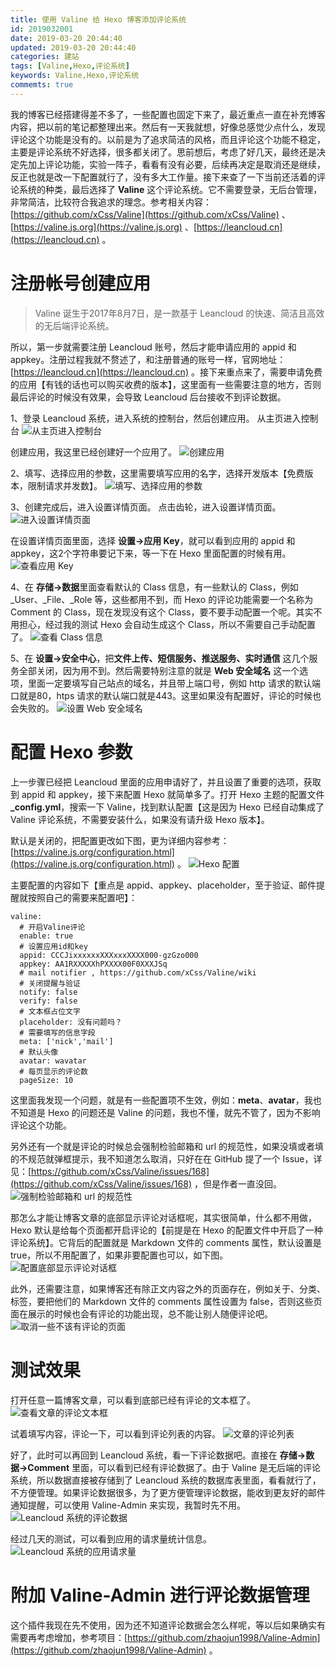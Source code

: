 ```yaml
---
title: 使用 Valine 给 Hexo 博客添加评论系统
id: 2019032001
date: 2019-03-20 20:44:40
updated: 2019-03-20 20:44:40
categories: 建站
tags: [Valine,Hexo,评论系统]
keywords: Valine,Hexo,评论系统
commemts: true
---
```



我的博客已经搭建得差不多了，一些配置也固定下来了，最近重点一直在补充博客内容，把以前的笔记都整理出来。然后有一天我就想，好像总感觉少点什么，发现评论这个功能是没有的。以前是为了追求简洁的风格，而且评论这个功能不稳定，主要是评论系统不好选择，很多都关闭了。思前想后，考虑了好几天，最终还是决定先加上评论功能，实验一阵子，看看有没有必要，后续再决定是取消还是继续，反正也就是改一下配置就行了，没有多大工作量。接下来查了一下当前还活着的评论系统的种类，最后选择了 **Valine** 这个评论系统。它不需要登录，无后台管理，非常简洁，比较符合我追求的理念。参考相关内容：[https://github.com/xCss/Valine](https://github.com/xCss/Valine) 、[https://valine.js.org](https://valine.js.org) 、[https://leancloud.cn](https://leancloud.cn) 。


<!-- more -->


# 注册帐号创建应用


>Valine 诞生于2017年8月7日，是一款基于 Leancloud 的快速、简洁且高效的无后端评论系统。

所以，第一步就需要注册 Leancloud 账号，然后才能申请应用的 appid 和 appkey。注册过程我就不赘述了，和注册普通的账号一样，官网地址：[https://leancloud.cn](https://leancloud.cn) 。接下来重点来了，需要申请免费的应用【有钱的话也可以购买收费的版本】，这里面有一些需要注意的地方，否则最后评论的时候没有效果，会导致 Leancloud 后台接收不到评论数据。

1、登录 Leancloud 系统，进入系统的控制台，然后创建应用。
从主页进入控制台
![从主页进入控制台](https://ws1.sinaimg.cn/large/b7f2e3a3gy1g1d797qim2j21hc0rvq6j.jpg "从主页进入控制台")

创建应用，我这里已经创建好一个应用了。
![创建应用](https://ws1.sinaimg.cn/large/b7f2e3a3gy1g1d79ng997j21hc0q974s.jpg "创建应用")

2、填写、选择应用的参数，这里需要填写应用的名字，选择开发版本【免费版本，限制请求并发数】。
![填写、选择应用的参数](https://ws1.sinaimg.cn/large/b7f2e3a3gy1g1d79uhbrqj21hc0q9q4e.jpg "填写、选择应用的参数")

3、创建完成后，进入设置详情页面。
点击齿轮，进入设置详情页面。
![进入设置详情页面](https://ws1.sinaimg.cn/large/b7f2e3a3gy1g1d79z1cf8j21hc0q9mxq.jpg "进入设置详情页面")

在设置详情页面里面，选择 **设置->应用 Key**，就可以看到应用的 appid 和 appkey，这2个字符串要记下来，等一下在 Hexo 里面配置的时候有用。
![查看应用 Key](https://ws1.sinaimg.cn/large/b7f2e3a3gy1g1d7a30cpmj21hc0q9jt5.jpg "查看应用 Key")

4、在 **存储->数据**里面查看默认的 Class 信息，有一些默认的 Class，例如 \_User、\_File、\_Role 等，这些都用不到，而 Hexo 的评论功能需要一个名称为 Comment 的 Class，现在发现没有这个 Class，要不要手动配置一个呢。其实不用担心，经过我的测试 Hexo 会自动生成这个 Class，所以不需要自己手动配置了。
![查看 Class 信息](https://ws1.sinaimg.cn/large/b7f2e3a3gy1g1d7agpw2ij21hc0q9gnc.jpg "查看 Class 信息")

5、在 **设置->安全中心**，把**文件上传、短信服务、推送服务、实时通信** 这几个服务全部关闭，因为用不到。然后需要特别注意的就是 **Web 安全域名** 这一个选项，里面一定要填写自己站点的域名，并且带上端口号，例如 http 请求的默认端口就是80，htps 请求的默认端口就是443。这里如果没有配置好，评论的时候也会失败的。
![设置 Web 安全域名](https://ws1.sinaimg.cn/large/b7f2e3a3gy1g1d7amoctcj21hc0rv76n.jpg "设置 Web 安全域名")


# 配置 Hexo 参数


上一步骤已经把 Leancloud 里面的应用申请好了，并且设置了重要的选项，获取到 appid 和 appkey，接下来配置 Hexo 就简单多了。打开 Hexo 主题的配置文件 **\_config.yml**，搜索一下 Valine，找到默认配置【这是因为 Hexo 已经自动集成了 Valine 评论系统，不需要安装什么，如果没有请升级 Hexo 版本】。

默认是关闭的，把配置更改如下图，更为详细内容参考：[https://valine.js.org/configuration.html](https://valine.js.org/configuration.html) 。
![Hexo 配置](https://ws1.sinaimg.cn/large/b7f2e3a3gy1g1d7at81uyj20ku0b0dgq.jpg "Hexo 配置")

主要配置的内容如下【重点是 appid、appkey、placeholder，至于验证、邮件提醒就按照自己的需要来配置吧】：

```
valine:
  # 开启Valine评论
  enable: true
  # 设置应用id和key
  appid: CCCJixxxxxxXXXxxxXXXX000-gzGzo000
  appkey: AA1RXXXXXhPXXXX00F0XXXJSq
  # mail notifier , https://github.com/xCss/Valine/wiki
  # 关闭提醒与验证
  notify: false
  verify: false
  # 文本框占位文字
  placeholder: 没有问题吗？
  # 需要填写的信息字段
  meta: ['nick','mail']
  # 默认头像
  avatar: wavatar
  # 每页显示的评论数
  pageSize: 10

```

这里面我发现一个问题，就是有一些配置项不生效，例如：**meta**、**avatar**，我也不知道是 Hexo 的问题还是 Valine 的问题，我也不懂，就先不管了，因为不影响评论这个功能。

另外还有一个就是评论的时候总会强制检验邮箱和 url 的规范性，如果没填或者填的不规范就弹框提示，我不知道怎么取消，只好在在 GitHub 提了一个 Issue，详见：[https://github.com/xCss/Valine/issues/168](https://github.com/xCss/Valine/issues/168) ，但是作者一直没回。
![强制检验邮箱和 url 的规范性](https://ws1.sinaimg.cn/large/b7f2e3a3gy1g1d7da6215j20u30fsdgb.jpg "强制检验邮箱和 url 的规范性")

那怎么才能让博客文章的底部显示评论对话框呢，其实很简单，什么都不用做，Hexo 默认是给每个页面都开启评论的【前提是在 Hexo 的配置文件中开启了一种评论系统】。它背后的配置就是 Markdown 文件的 comments 属性，默认设置是 true，所以不用配置了，如果非要配置也可以，如下图。
![配置底部显示评论对话框](https://ws1.sinaimg.cn/large/b7f2e3a3gy1g1d7dge614j20e408c0sy.jpg "配置底部显示评论对话框")

此外，还需要注意，如果博客还有除正文内容之外的页面存在，例如关于、分类、标签，要把他们的 Markdown 文件的 comments 属性设置为 false，否则这些页面在展示的时候也会有评论的功能出现，总不能让别人随便评论吧。
![取消一些不该有评论的页面](https://ws1.sinaimg.cn/large/b7f2e3a3gy1g1d7djunr3j20no03iq2r.jpg "取消一些不该有评论的页面")


# 测试效果


打开任意一篇博客文章，可以看到底部已经有评论的文本框了。
![查看文章的评论文本框](https://ws1.sinaimg.cn/large/b7f2e3a3gy1g1d7e6uw4mj20uk0o2q3s.jpg "查看文章的评论文本框")

试着填写内容，评论一下，可以看到评论列表的内容。
![文章的评论列表](https://ws1.sinaimg.cn/large/b7f2e3a3gy1g1d7e3f5njj20ta0q3750.jpg "文章的评论列表")

好了，此时可以再回到 Leancloud 系统，看一下评论数据吧。直接在 **存储->数据->Comment** 里面，可以看到已经有评论数据了。由于 Valine 是无后端的评论系统，所以数据直接被存储到了 Leancloud 系统的数据库表里面，看看就行了，不方便管理。如果评论数据很多，为了更方便管理评论数据，能收到更友好的邮件通知提醒，可以使用 Valine-Admin 来实现，我暂时先不用。
![Leancloud 系统的评论数据](https://ws1.sinaimg.cn/large/b7f2e3a3gy1g1d7dzjwhgj21hc0q9jt1.jpg "Leancloud 系统的评论数据")

经过几天的测试，可以看到应用的请求量统计信息。
![Leancloud 系统的应用请求量](https://ws1.sinaimg.cn/large/b7f2e3a3gy1g1d7dvlarqj21hc0rwt9f.jpg "Leancloud 系统的应用请求量")


# 附加 Valine-Admin 进行评论数据管理


这个插件我现在先不使用，因为还不知道评论数据会怎么样呢，等以后如果确实有需要再考虑增加，参考项目：[https://github.com/zhaojun1998/Valine-Admin](https://github.com/zhaojun1998/Valine-Admin) 。


